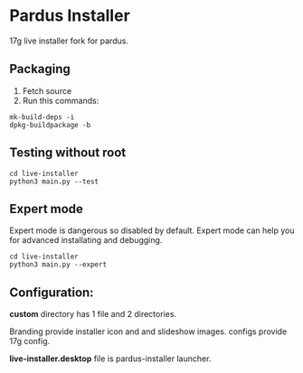 # Pardus Installer
17g live installer fork for pardus.

## Packaging
1. Fetch source
2. Run this commands:
```shell
mk-build-deps -i
dpkg-buildpackage -b
```

## Testing without root
```shell
cd live-installer
python3 main.py --test
```

## Expert mode
Expert mode is dangerous so disabled by default. Expert mode can help you for advanced installating and debugging.
```shell
cd live-installer
python3 main.py --expert
```

## Configuration:
**custom** directory has 1 file and 2 directories. 

Branding provide installer icon and and slideshow images. configs provide 17g config.

**live-installer.desktop** file is pardus-installer launcher.


